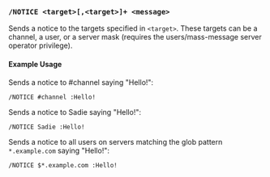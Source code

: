 <!-- This file contains a page fragment. Any changes will affect all pages that include it. -->

### `/NOTICE <target>[,<target>]+ <message>`

Sends a notice to the targets specified in `<target>`. These targets can be a channel, a user, or a server mask (requires the users/mass-message server operator privilege).

#### Example Usage

Sends a notice to #channel saying "Hello!":

```plaintext
/NOTICE #channel :Hello!
```

Sends a notice to Sadie saying "Hello!":

```plaintext
/NOTICE Sadie :Hello!
```

Sends a notice to all users on servers matching the glob pattern `*.example.com` saying "Hello!":

```plaintext
/NOTICE $*.example.com :Hello!
```
